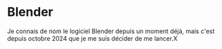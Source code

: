 # Blender

Je connais de nom le logiciel Blender depuis un moment déjà, mais c'est depuis octobre 2024 que je me suis décider de me lancer.X
